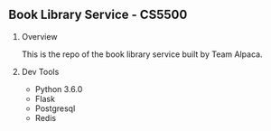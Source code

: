 ## Book Library Service - CS5500

1. Overview

    This is the repo of the book library service built by Team Alpaca.

2. Dev Tools
    
    + Python 3.6.0
    + Flask
    + Postgresql
    + Redis
